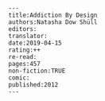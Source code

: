 
    ---
    title:Addiction By Design
    authors:Natasha Dow Shüll
    editors:
    translator:
    date:2019-04-15
    rating:++
    re-read:
    pages:457
    non-fiction:TRUE
    comic:
    published:2012
    ---

    